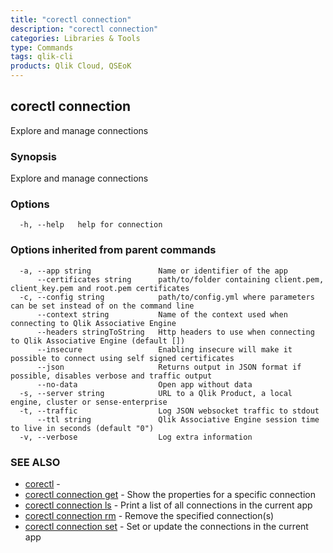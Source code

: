 ```yaml
---
title: "corectl connection"
description: "corectl connection"
categories: Libraries & Tools
type: Commands
tags: qlik-cli
products: Qlik Cloud, QSEoK
---
```

## corectl connection

Explore and manage connections

### Synopsis

Explore and manage connections

### Options

```
  -h, --help   help for connection
```

### Options inherited from parent commands

```
  -a, --app string               Name or identifier of the app
      --certificates string      path/to/folder containing client.pem, client_key.pem and root.pem certificates
  -c, --config string            path/to/config.yml where parameters can be set instead of on the command line
      --context string           Name of the context used when connecting to Qlik Associative Engine
      --headers stringToString   Http headers to use when connecting to Qlik Associative Engine (default [])
      --insecure                 Enabling insecure will make it possible to connect using self signed certificates
      --json                     Returns output in JSON format if possible, disables verbose and traffic output
      --no-data                  Open app without data
  -s, --server string            URL to a Qlik Product, a local engine, cluster or sense-enterprise
  -t, --traffic                  Log JSON websocket traffic to stdout
      --ttl string               Qlik Associative Engine session time to live in seconds (default "0")
  -v, --verbose                  Log extra information
```

### SEE ALSO

* [corectl](/libraries-and-tools/corectl)	 - 
* [corectl connection get](/libraries-and-tools/corectl-connection-get)	 - Show the properties for a specific connection
* [corectl connection ls](/libraries-and-tools/corectl-connection-ls)	 - Print a list of all connections in the current app
* [corectl connection rm](/libraries-and-tools/corectl-connection-rm)	 - Remove the specified connection(s)
* [corectl connection set](/libraries-and-tools/corectl-connection-set)	 - Set or update the connections in the current app

